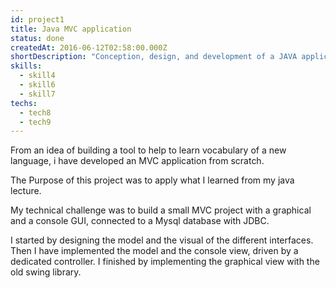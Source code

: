 ```yaml
---
id: project1
title: Java MVC application
status: done
createdAt: 2016-06-12T02:58:00.000Z
shortDescription: "Conception, design, and development of a JAVA application."
skills:
  - skill4
  - skill6
  - skill7
techs:
  - tech8
  - tech9
---
```

From an idea of building a tool to help to learn vocabulary of a new language, i have developed an MVC application from scratch.

The Purpose of this project was to apply what I learned from my java lecture.

My technical challenge was to build a small MVC project with a graphical and a console GUI, connected to a Mysql database with JDBC.

I started by designing the model and the visual of the different interfaces. 
Then I have implemented the model and the console view, driven by a dedicated controller.
I finished by implementing the graphical view with the old swing library.